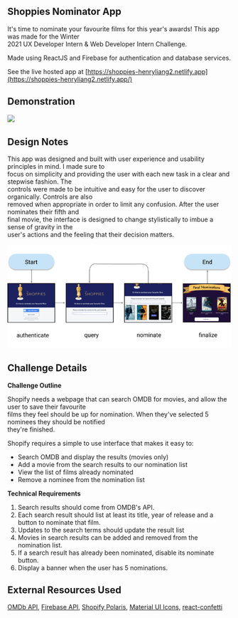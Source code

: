 ## Shoppies Nominator App
It's time to nominate your favourite films for this year's awards!  This app was made for the Winter  
2021 UX Developer Intern & Web Developer Intern Challenge.
  
Made using ReactJS and Firebase for authentication and database services.  
  
See the live hosted app at [https://shoppies-henryliang2.netlify.app](https://shoppies-henryliang2.netlify.app/)

## Demonstration  
  
![](public/demo.gif)
  
## Design Notes  
This app was designed and built with user experience and usability principles in mind. I made sure to  
focus on simplicity and providing the user with each new task in a clear and stepwise fashion. The  
controls were made to be intuitive and easy for the user to discover organically. Controls are also  
removed when appropriate in order to limit any confusion.  After the user nominates their fifth and  
final movie, the interface is designed to change stylistically to imbue a sense of gravity in the  
user's actions and the feeling that their decision matters.  
    
![](public/ux-flow.png)
  
## Challenge Details
**Challenge Outline**  
  
Shopify needs a webpage that can search ​OMDB​ for movies, and allow the user to save their favourite  
films they feel should be up for nomination. When they've selected 5 nominees they should be notified  
they're finished.
  
Shopify requires a simple to use interface that makes it easy to:  
* Search OMDB and display the results (movies only)  
* Add a movie from the search results to our nomination list 
* View the list of films already nominated
* Remove a nominee from the nomination list
  
**Technical Requirements**
1. Search results should come from OMDB's API.
2. Each search result should list at least its title, year of release and a button to nominate that film.
3. Updates to the search terms should update the result list
4. Movies in search results can be added and removed from the nomination list.
5. If a search result has already been nominated, disable its nominate button.
6. Display a banner when the user has 5 nominations.

## External Resources Used
[OMDb API](http://www.omdbapi.com/), [Firebase API](https://firebase.google.com/), [Shopify Polaris](https://polaris.shopify.com/), [Material UI Icons](https://material-ui.com/), [react-confetti](https://www.npmjs.com/package/react-confetti)
